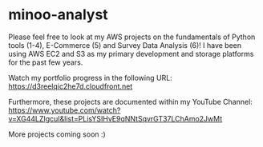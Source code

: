 ﻿# minoo-analyst
 
 Please feel free to look at my AWS projects on the fundamentals of Python tools (1-4), E-Commerce (5) and Survey Data Analysis (6)!
 I have been using AWS EC2 and S3 as my primary development and storage platforms for the past few years.
 
 Watch my portfolio progress in the following URL: https://d3reelqic2he7d.cloudfront.net 
 
 Furthermore, these projects are documented within my YouTube Channel: https://www.youtube.com/watch?v=XG44LZIgcuI&list=PLisYSIHvE9qNNtSqvrGT37LChAmo2JwMt
 
 More projects coming soon :)
